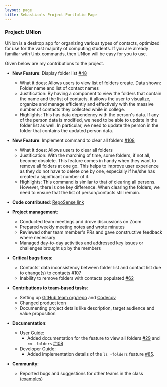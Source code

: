 ```yaml
---
layout: page
title: Sebastian's Project Portfolio Page
---
```


### Project: UNIon

UNIon is a desktop app for organizing various types of contacts, optimized for use for the vast majority of computing students. 
If you are already familiar with Unix commands, then UNIon will be easy for you to use.

Given below are my contributions to the project.

* **New Feature**: Display folder list [#48](https://github.com/AY2122S1-CS2103-T16-1/tp/pull/48)
  * What it does: Allows users to view list of folders create. Data shown: Folder name and list of contact names
  * Justification: By having a component to view the folders that contain the name and the list of contacts, 
    it allows the user to visualize, organize and manage efficiently and effectively with the massive number of contacts 
    they collected while in college.
  * Highlights: This has data dependency with the person's data. If any of the person data is modified,
    we need to be able to update in the folder list as well. In particular, we need to update the person
    in the folder that contains the updated person data.

* **New Feature**: Implement command to clear all folders [#108](https://github.com/AY2122S1-CS2103-T16-1/tp/pull/108)
  * What it does: Allows users to clear all folders
  * Justification: With the marching of time, some folders, if not all, become obsolete. This feature
    comes in handy when they want to remove all folders at one go. This helps to improve user experience
    as they do not have to delete one by one, especially if he/she has created a significant number of it.
  * Highlights: This command is similar to that of clearing all persons. However, there is one key difference. 
    When clearing the folders, we need to ensure that the list of person/contacts still remain. 

* **Code contributed**: [RepoSense link](https://nus-cs2103-ay2122s1.github.io/tp-dashboard/?search=sebbycake)

* **Project management**:
  * Conducted team meetings and drove discussions on Zoom
  * Prepared weekly meeting notes and wrote minutes
  * Reviewed other team member's PRs and gave constructive feedback where necessary
  * Managed day-to-day activities and addressed key issues or challenges brought up by the members

* **Critical bugs fixes**:
  * Contacts' data inconsistency between folder list and contact list due to change(s) to contacts [#107](https://github.com/AY2122S1-CS2103-T16-1/tp/pull/107)
  * Inability to remove folders with contacts populated [#62](https://github.com/AY2122S1-CS2103-T16-1/tp/pull/62)

* **Contributions to team-based tasks**:
  * Setting up [GitHub team org/repo](https://github.com/AY2122S1-CS2103-T16-1/tp) and [Codecov](https://app.codecov.io/gh/AY2122S1-CS2103-T16-1/tp)
  * Changed product icon
  * Documenting project details like description, target audience and value proposition
  
* **Documentation**:
  * User Guide:
    * Added documentation for the feature to view all folders [#29](https://github.com/AY2122S1-CS2103-T16-1/tp/pull/29) and `rm -folders` [#108](https://github.com/AY2122S1-CS2103-T16-1/tp/pull/108)
  * Developer Guide:
    * Added implementation details of the `ls -folders` feature [#85](https://github.com/AY2122S1-CS2103-T16-1/tp/pull/85).

* **Community**:
  * Reported bugs and suggestions for other teams in the class ([examples](https://github.com/sebbycake/ped/issues))